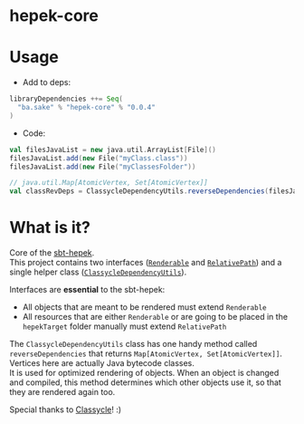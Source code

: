 # hepek-core
# Usage
- Add to deps:
```scala
libraryDependencies ++= Seq(
  "ba.sake" % "hepek-core" % "0.0.4"
)
```
- Code:
```scala
val filesJavaList = new java.util.ArrayList[File]()
filesJavaList.add(new File("myClass.class"))
filesJavaList.add(new File("myClassesFolder"))

// java.util.Map[AtomicVertex, Set[AtomicVertex]]
val classRevDeps = ClassycleDependencyUtils.reverseDependencies(filesJavaList, false)
```

# What is it?
Core of the [sbt-hepek](https://github.com/sake92/sbt-hepek).  
This project contains two interfaces ([`Renderable`](https://github.com/sake92/hepek-core/blob/master/src/main/java/ba/sake/hepek/core/Renderable.java) and [`RelativePath`](https://github.com/sake92/hepek-core/blob/master/src/main/java/ba/sake/hepek/core/RelativePath.java)) and a single helper class ([`ClassycleDependencyUtils`](https://github.com/sake92/hepek-core/blob/master/src/main/java/ba/sake/hepek/core/ClassycleDependencyUtils.java)). 

Interfaces are **essential** to the sbt-hepek:
- All objects that are meant to be rendered must extend `Renderable`
- All resources that are either `Renderable` or are going to be placed in the `hepekTarget` folder manually must extend `RelativePath`

The `ClassycleDependencyUtils` class has one handy method called `reverseDependencies` that returns `Map[AtomicVertex, Set[AtomicVertex]]`. Vertices here are actually Java bytecode classes.  
It is used for optimized rendering of objects. When an object is changed and compiled, this method determines which other objects use it, so that they are rendered again too.

Special thanks to [Classycle](http://classycle.sourceforge.net/)! :)
